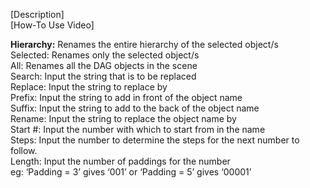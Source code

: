 [Description] <br/>
[How-To Use Video] <br/>

<b>Hierarchy:</b>	Renames the entire hierarchy of the selected object/s <br/>
Selected:	Renames only the selected object/s <br/>
All:	Renames all the DAG objects in the scene <br/>
Search:	Input the string that is to be replaced <br/>
Replace:	Input the string to replace by <br/>
Prefix:	Input the string to add in front of the object name <br/>
Suffix:	Input the string to add to the back of the object name <br/>
Rename:	Input the string to replace the object name by <br/>
Start #:	Input the number with which to start from in the name <br/>
Steps:	Input the number to determine the steps for the next number to follow. <br/>
Length:	Input the number of paddings for the number <br/>
eg: ‘Padding = 3’ gives ‘001’ or ‘Padding = 5’ gives ‘00001’ <br/>
